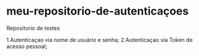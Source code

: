 # meu-repositorio-de-autenticaçoes
Repositorio de testes

1.Autenticaçao via nome de usuário e senha;
2.Autenticaçao via Token de acesso pessoal;
